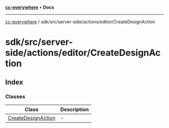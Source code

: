 [**cc-everywhere**](../../../../../../index.md) • **Docs**

***

[cc-everywhere](../../../../../../index.md) / sdk/src/server-side/actions/editor/CreateDesignAction

# sdk/src/server-side/actions/editor/CreateDesignAction

## Index

### Classes

| Class | Description |
| ------ | ------ |
| [CreateDesignAction](classes/CreateDesignAction.md) | - |
